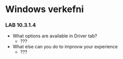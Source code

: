 # Windows verkefni
### LAB 10.3.1.4
* What options are available in Driver tab?
  * ???
* What else can you do to improvw your experience
  * ???
